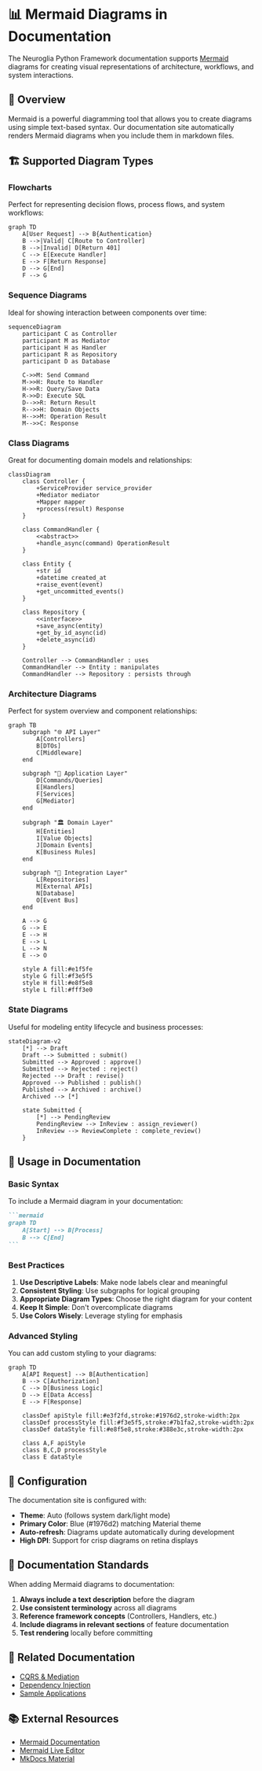 # 📊 Mermaid Diagrams in Documentation

The Neuroglia Python Framework documentation supports [Mermaid](https://mermaid.js.org/) diagrams for creating visual representations of architecture, workflows, and system interactions.

## 🎯 Overview

Mermaid is a powerful diagramming tool that allows you to create diagrams using simple text-based syntax. Our documentation site automatically renders Mermaid diagrams when you include them in markdown files.

## 🏗️ Supported Diagram Types

### Flowcharts

Perfect for representing decision flows, process flows, and system workflows:

```mermaid
graph TD
    A[User Request] --> B{Authentication}
    B -->|Valid| C[Route to Controller]
    B -->|Invalid| D[Return 401]
    C --> E[Execute Handler]
    E --> F[Return Response]
    D --> G[End]
    F --> G
```

### Sequence Diagrams

Ideal for showing interaction between components over time:

```mermaid
sequenceDiagram
    participant C as Controller
    participant M as Mediator
    participant H as Handler
    participant R as Repository
    participant D as Database
    
    C->>M: Send Command
    M->>H: Route to Handler
    H->>R: Query/Save Data
    R->>D: Execute SQL
    D-->>R: Return Result
    R-->>H: Domain Objects
    H-->>M: Operation Result
    M-->>C: Response
```

### Class Diagrams

Great for documenting domain models and relationships:

```mermaid
classDiagram
    class Controller {
        +ServiceProvider service_provider
        +Mediator mediator
        +Mapper mapper
        +process(result) Response
    }
    
    class CommandHandler {
        <<abstract>>
        +handle_async(command) OperationResult
    }
    
    class Entity {
        +str id
        +datetime created_at
        +raise_event(event)
        +get_uncommitted_events()
    }
    
    class Repository {
        <<interface>>
        +save_async(entity)
        +get_by_id_async(id)
        +delete_async(id)
    }
    
    Controller --> CommandHandler : uses
    CommandHandler --> Entity : manipulates
    CommandHandler --> Repository : persists through
```

### Architecture Diagrams

Perfect for system overview and component relationships:

```mermaid
graph TB
    subgraph "🌐 API Layer"
        A[Controllers]
        B[DTOs]
        C[Middleware]
    end
    
    subgraph "💼 Application Layer"
        D[Commands/Queries]
        E[Handlers]
        F[Services]
        G[Mediator]
    end
    
    subgraph "🏛️ Domain Layer"
        H[Entities]
        I[Value Objects]
        J[Domain Events]
        K[Business Rules]
    end
    
    subgraph "🔌 Integration Layer"
        L[Repositories]
        M[External APIs]
        N[Database]
        O[Event Bus]
    end
    
    A --> G
    G --> E
    E --> H
    E --> L
    L --> N
    E --> O
    
    style A fill:#e1f5fe
    style G fill:#f3e5f5
    style H fill:#e8f5e8
    style L fill:#fff3e0
```

### State Diagrams

Useful for modeling entity lifecycle and business processes:

```mermaid
stateDiagram-v2
    [*] --> Draft
    Draft --> Submitted : submit()
    Submitted --> Approved : approve()
    Submitted --> Rejected : reject()
    Rejected --> Draft : revise()
    Approved --> Published : publish()
    Published --> Archived : archive()
    Archived --> [*]
    
    state Submitted {
        [*] --> PendingReview
        PendingReview --> InReview : assign_reviewer()
        InReview --> ReviewComplete : complete_review()
    }
```

## 🚀 Usage in Documentation

### Basic Syntax

To include a Mermaid diagram in your documentation:

````markdown
```mermaid
graph TD
    A[Start] --> B[Process]
    B --> C[End]
```
````

### Best Practices

1. **Use Descriptive Labels**: Make node labels clear and meaningful
2. **Consistent Styling**: Use subgraphs for logical grouping
3. **Appropriate Diagram Types**: Choose the right diagram for your content
4. **Keep It Simple**: Don't overcomplicate diagrams
5. **Use Colors Wisely**: Leverage styling for emphasis

### Advanced Styling

You can add custom styling to your diagrams:

```mermaid
graph TD
    A[API Request] --> B[Authentication]
    B --> C[Authorization]
    C --> D[Business Logic]
    D --> E[Data Access]
    E --> F[Response]
    
    classDef apiStyle fill:#e3f2fd,stroke:#1976d2,stroke-width:2px
    classDef processStyle fill:#f3e5f5,stroke:#7b1fa2,stroke-width:2px
    classDef dataStyle fill:#e8f5e8,stroke:#388e3c,stroke-width:2px
    
    class A,F apiStyle
    class B,C,D processStyle
    class E dataStyle
```

## 🔧 Configuration

The documentation site is configured with:

- **Theme**: Auto (follows system dark/light mode)
- **Primary Color**: Blue (#1976d2) matching Material theme
- **Auto-refresh**: Diagrams update automatically during development
- **High DPI**: Support for crisp diagrams on retina displays

## 📝 Documentation Standards

When adding Mermaid diagrams to documentation:

1. **Always include a text description** before the diagram
2. **Use consistent terminology** across all diagrams
3. **Reference framework concepts** (Controllers, Handlers, etc.)
4. **Include diagrams in relevant sections** of feature documentation
5. **Test rendering** locally before committing

## 🔗 Related Documentation

- [CQRS & Mediation](../features/cqrs-mediation.md)
- [Dependency Injection](../features/dependency-injection.md)
- [Sample Applications](../samples/openbank.md)

## 📚 External Resources

- [Mermaid Documentation](https://mermaid.js.org/)
- [Mermaid Live Editor](https://mermaid.live/)
- [MkDocs Material](https://squidfunk.github.io/mkdocs-material/)
